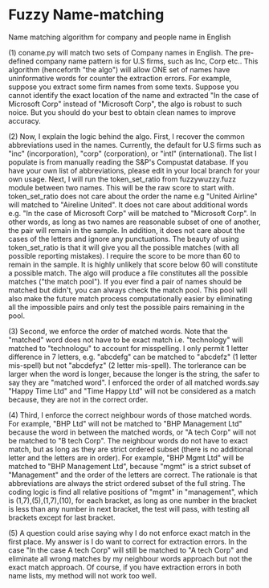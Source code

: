 # Fuzzy Name-matching
Name matching algorithm for company and people name in English

(1) coname.py will match two sets of Company names in English. The pre-defined company name pattern is for U.S firms, such as Inc, Corp etc..
This algorithm (henceforth "the algo") will allow ONE set of names have uninformative words for counter the extraction errors. For example, suppose you extract some firm names from some texts. Suppose you cannot identify the exact location of the name and extracted "In the case of Microsoft Corp" instead of "Microsoft Corp", the algo is robust to such noice. But you should do your best to obtain clean names to improve accuracy.

(2) Now, I explain the logic behind the algo. First, I recover the common abbreviations used in the names. Currently, the default for U.S firms such as "inc" (incorporation), "corp" (corporation), or "intl" (international). The list I populate is from manually reading the S&P's Compustat database. If you have your own list of abbreviations, please edit in your local branch for your own usage. Next, I will run the token_set_ratio from fuzzywuzzy.fuzz module between two names. This will be the raw score to start with. token_set_ratio does not care about the order the name e.g "United Airline" will matched to "Aireline United". It does not care about additional words e.g. "In the case of Microsoft Corp" will be matched to "Microsoft Corp". In other words, as long as two names are reasonable subset of one of another, the pair will remain in the sample. In addition, it does not care about the cases of the letters and ignore any punctuations. The beauty of using token_set_ratio is that it will give you all the possible matches (with all possible reporting mistakes). I require the score to be more than 60 to remain in the sample. It is highly unlikely that score below 60 will constitute a possible match. The algo will produce a file constitutes all the possible matches ("the match pool"). If you ever find a pair of names should be matched but didn't, you can always check the match pool. This pool will also make the future match process computationally easier by eliminating all the impossible pairs and only test the possible pairs remaining in the pool.

(3) Second, we enforce the order of matched words. Note that the "matched" word does not have to be exact match i.e. "technology" will matched to "technologu" to account for misspelling. I only permit 1 letter difference in 7 letters, e.g. "abcdefg" can be matched to "abcdefz" (1 letter mis-spell) but not "abcdefyz" (2 letter mis-spell). The torlerance can be larger when the word is longer, because the longer is the string, the safer to say they are "matched word". I enforced the order of all matched words.say "Happy Time Ltd" and "Time Happy Ltd" will not be considered as a match because, they are not in the correct order.

(4) Third, I enforce the correct neighbour words of those matched words. For example, "BHP Ltd" will not be matched to "BHP Management Ltd" because the word in between the matched words, or "A tech Corp" will not be matched to "B tech Corp". The neighbour words do not have to exact match, but as long as they are strict ordered subset (there is no additional letter and the letters are in order). For example, "BHP Mgmt Ltd" will be matched to "BHP Management Ltd", because "mgmt" is a strict subset of "Management" and the order of the letters are correct. The rationale is that abbreviations are always the strict ordered subset of the full string. The coding logic is find all relative positions of "mgmt" in "management", which is (1,7),(5),(1,7),(10), for each bracket, as long as one number in the bracket is less than any number in next bracket, the test will pass, with testing all brackets except for last bracket.

(5) A question could arise saying why I do not enforce exact match in the first place. My answer is I do want to correct for extraction errors. In the case "In the case A tech Corp" will still be matched to "A tech Corp" and eliminate all wrong matches by my neighbour words approach but not the exact match approach. Of course, if you have extraction errors in both name lists, my method will not work too well.
